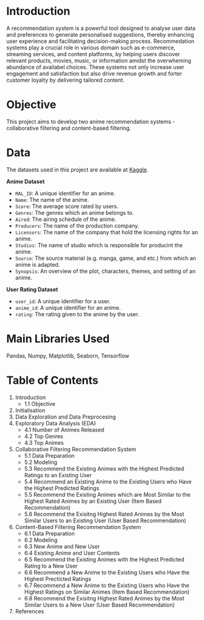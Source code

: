 # Introduction

A recommendation system is a powerful tool designed to analyse user data and preferences to generate personalised suggestions, thereby enhancing user experience and facilitating decision-making process. Recommedation systems play a crucial role in various domain such as e-commerce, streaming services, and content platforms, by helping users discover relevant products, movies, music, or information amidst the overwheming abundance of availabel choices. These systems not only increase user engagement and satisfaction but also drive revenue growth and forter customer loyalty by delivering tailored content.

# Objective
This project aims to develop two anime recommendation systems - collaborative filtering and content-based filtering.

# Data
The datasets used in this project are available at [Kaggle](https://www.kaggle.com/datasets/hernan4444/anime-recommendation-database-2020).

**Anime Dataset**
- `MAL_ID`: A unique identifier for an anime.
- `Name`: The name of the anime.
- `Score`: The average score rated by users.
- `Genres`: The genres which an anime belongs to.
- `Aired`: The airing schedule of the anime.
- `Producers`: The name of the production company.
- `Licensors`: The name of the company that hold the licensing rights for an anime.
- `Studios`: The name of studio which is responsible for producint the anime.
- `Source`: The source material (e.g. manga, game, and etc.) from which an anime is adapted.
- `Synopsis`: An overview of the plot, characters, themes, and setting of an anime.

**User Rating Dataset**
- `user_id`: A unique identifier for a user.
- `anime_id`: A unique identifier for an anime.
- `rating`: The rating given to the anime by the user.

# Main Libraries Used
Pandas, Numpy, Matplotlib, Seaborn, Tensorflow

# Table of Contents
1. Introduction
   - 1.1 Objective
2. Initialisation
3. Data Exploration and Data Preprocesing
4. Exploratory Data Analysis (EDA)
   - 4.1 Number of Animes Released
   - 4.2 Top Genres
   - 4.3 Top Animes
5. Collaborative Filtering Recommendation System
   - 5.1 Data Preparation
   - 5.2 Modeling
   - 5.3 Recommend the Existing Animes with the Highest Predicted Ratings to an Existing User
   - 5.4 Recommend an Existing Anime to the Existing Users who Have the Highest Predicted Ratings
   - 5.5 Recommend the Existing Animes which are Most Similar to the Highest Rated Animes by an Existing User (Item Based Recommendation)
   - 5.6 Recommend the Exisitng Highest Rated Animes by the Most Similar Users to an Existing User (User Based Recommendation)
6. Content-Based Filtering Recommendation System
   - 6.1 Data Preparation
   - 6.2 Modeling
   - 6.3 New Anime and New User
   - 6.4 Existing Anime and User Contents
   - 6.5 Recommend the Existing Animes with the Highest Predicted Rating to a New User
   - 6.6 Recommend a New Anime to the Existing Users who Have the Highest Precticted Ratings
   - 6.7 Recommend a New Anime to the Existing Users who Have the Highest Ratings on Similar Animes (Item Based Recommendation)
   - 6.8 Recommend the Exisitng Highest Rated Animes by the Most Similar Users to a New User (User Based Recommendation)
7. References
